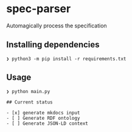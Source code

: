 # spec-parser

Automagically process the specification


## Installing dependencies

```
❯ python3 -m pip install -r requirements.txt
```

## Usage

```
❯ python main.py

## Current status

- [x] generate mkdocs input
- [ ] Generate RDF ontology
- [ ] Generate JSON-LD context

